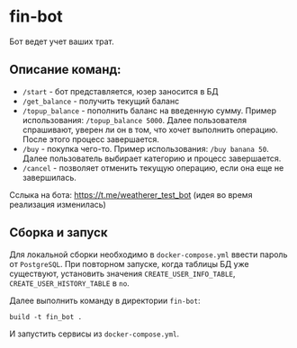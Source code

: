 # fin-bot
Бот ведет учет ваших трат. 

## Описание команд:
* `/start` - бот представляется, юзер заносится в БД
* `/get_balance` - получить текущий баланс
* `/topup_balance` - пополнить баланс на введенную сумму. Пример использования: `/topup_balance 5000`. Далее пользователя спрашивают, уверен ли он в том, что хочет выполнить операцию. После этого процесс завершается.
* `/buy` - покупка чего-то. Пример использования: `/buy banana 50`. Далее пользователь выбирает категорию и процесс завершается.
* `/cancel` - позволяет отменить текущую операцию, если она еще не завершилась.

Сслыка на бота: https://t.me/weatherer_test_bot (идея во время реализация изменилась)

## Сборка и запуск

Для локальной сборки необходимо в `docker-compose.yml` ввести пароль от `PostgreSQL`. При повторном запуске, когда таблицы БД уже существуют, установить значения `CREATE_USER_INFO_TABLE`, `CREATE_USER_HISTORY_TABLE` в `no`. 

Далее выполнить команду в директории `fin-bot`:
```
build -t fin_bot .
```
И запустить сервисы из `docker-compose.yml`.
